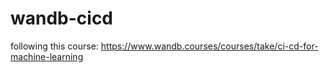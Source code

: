 # wandb-cicd

following this course: https://www.wandb.courses/courses/take/ci-cd-for-machine-learning
